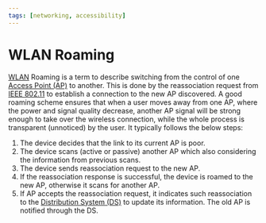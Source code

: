 ```yaml
---
tags: [networking, accessibility]
---
```


# WLAN Roaming

[WLAN](202302161710.md) Roaming is a term to describe switching from the control
of one [Access Point (AP)](202304061549.md) to another. This is done by the
reassociation request from [IEEE 802.11](202303292155.md) to establish a
connection to the new AP discovered. A good roaming scheme ensures that when a
user moves away from one AP, where the power and signal quality decrease,
another AP signal will be strong enough to take over the wireless connection,
while the whole process is transparent (unnoticed) by the user. It typically
follows the below steps:
1. The device decides that the link to its current AP is poor.
2. The device scans (active or passive) another AP which also considering the
   information from previous scans.
3. The device sends reassociation request to the new AP.
4. If the reassociation response is successful, the device is roamed to the new
   AP, otherwise it scans for another AP.
5. If AP accepts the reassociation request, it indicates such reassociation to
   the [Distribution System (DS)](202304171340.md) to update its information.
   The old AP is notified through the DS.

